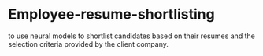 # Employee-resume-shortlisting
to use neural models to shortlist candidates based on their resumes and the selection criteria provided by the client company.
